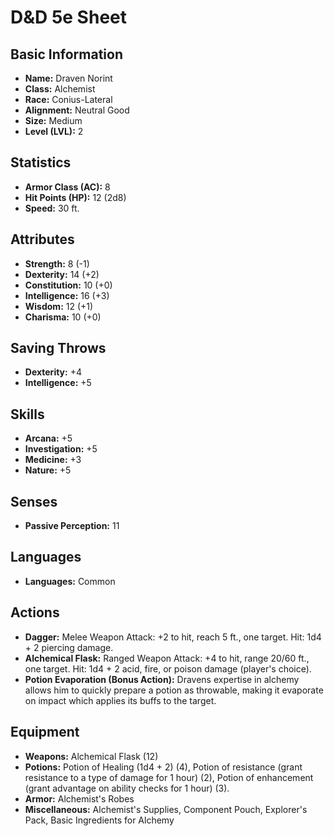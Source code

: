 # D&D 5e Sheet
## Basic Information
- **Name:** Draven Norint
- **Class:** Alchemist
- **Race:** Conius-Lateral
- **Alignment:** Neutral Good
- **Size:** Medium
- **Level (LVL):** 2

## Statistics
- **Armor Class (AC):** 8
- **Hit Points (HP):** 12 (2d8)
- **Speed:** 30 ft.

## Attributes
- **Strength:** 8 (-1)
- **Dexterity:** 14 (+2)
- **Constitution:** 10 (+0)
- **Intelligence:** 16 (+3)
- **Wisdom:** 12 (+1)
- **Charisma:** 10 (+0)

## Saving Throws
- **Dexterity:** +4
- **Intelligence:** +5

## Skills
- **Arcana:** +5
- **Investigation:** +5
- **Medicine:** +3
- **Nature:** +5

## Senses
- **Passive Perception:** 11

## Languages
- **Languages:** Common

## Actions
- **Dagger:** Melee Weapon Attack: +2 to hit, reach 5 ft., one target. Hit: 1d4 + 2 piercing damage.
- **Alchemical Flask:** Ranged Weapon Attack: +4 to hit, range 20/60 ft., one target. Hit: 1d4 + 2 acid, fire, or poison damage (player's choice).
- **Potion Evaporation (Bonus Action):** Dravens expertise in alchemy allows him to quickly prepare a potion as throwable, making it evaporate on impact which applies its buffs to the target.

## Equipment
- **Weapons:** Alchemical Flask (12)
- **Potions:** Potion of Healing (1d4 + 2) (4), Potion of resistance (grant resistance to a type of damage for 1 hour) (2), Potion of enhancement (grant advantage on ability checks for 1 hour) (3).
- **Armor:** Alchemist's Robes
- **Miscellaneous:** Alchemist's Supplies, Component Pouch, Explorer's Pack, Basic Ingredients for Alchemy
